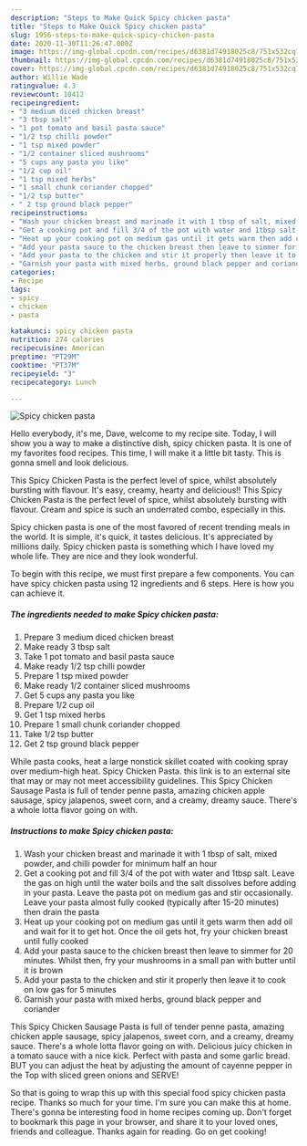 ```yaml
---
description: "Steps to Make Quick Spicy chicken pasta"
title: "Steps to Make Quick Spicy chicken pasta"
slug: 1956-steps-to-make-quick-spicy-chicken-pasta
date: 2020-11-30T11:26:47.000Z
image: https://img-global.cpcdn.com/recipes/d6381d74918025c8/751x532cq70/spicy-chicken-pasta-recipe-main-photo.jpg
thumbnail: https://img-global.cpcdn.com/recipes/d6381d74918025c8/751x532cq70/spicy-chicken-pasta-recipe-main-photo.jpg
cover: https://img-global.cpcdn.com/recipes/d6381d74918025c8/751x532cq70/spicy-chicken-pasta-recipe-main-photo.jpg
author: Willie Wade
ratingvalue: 4.3
reviewcount: 10412
recipeingredient:
- "3 medium diced chicken breast"
- "3 tbsp salt"
- "1 pot tomato and basil pasta sauce"
- "1/2 tsp chilli powder"
- "1 tsp mixed powder"
- "1/2 container sliced mushrooms"
- "5 cups any pasta you like"
- "1/2 cup oil"
- "1 tsp mixed herbs"
- "1 small chunk coriander chopped"
- "1/2 tsp butter"
- " 2 tsp ground black pepper"
recipeinstructions:
- "Wash your chicken breast and marinade it with 1 tbsp of salt, mixed powder, and chilli powder for minimum half an hour"
- "Get a cooking pot and fill 3/4 of the pot with water and 1tbsp salt. Leave the gas on high until the water boils and the salt dissolves before adding in your pasta. Leave the pasta pot on medium gas and stir occasionally. Leave your pasta almost fully cooked (typically after 15-20 minutes) then drain the pasta"
- "Heat up your cooking pot on medium gas until it gets warm then add oil and wait for it to get hot. Once the oil gets hot, fry your chicken breast until fully cooked"
- "Add your pasta sauce to the chicken breast then leave to simmer for 20 minutes. Whilst then, fry your mushrooms in a small pan with butter until it is brown"
- "Add your pasta to the chicken and stir it properly then leave it to cook on low gas for 5 minutes"
- "Garnish your pasta with mixed herbs, ground black pepper and coriander"
categories:
- Recipe
tags:
- spicy
- chicken
- pasta

katakunci: spicy chicken pasta 
nutrition: 274 calories
recipecuisine: American
preptime: "PT29M"
cooktime: "PT37M"
recipeyield: "3"
recipecategory: Lunch

---
```



![Spicy chicken pasta](https://img-global.cpcdn.com/recipes/d6381d74918025c8/751x532cq70/spicy-chicken-pasta-recipe-main-photo.jpg)

Hello everybody, it's me, Dave, welcome to my recipe site. Today, I will show you a way to make a distinctive dish, spicy chicken pasta. It is one of my favorites food recipes. This time, I will make it a little bit tasty. This is gonna smell and look delicious.

This Spicy Chicken Pasta is the perfect level of spice, whilst absolutely bursting with flavour. It&#39;s easy, creamy, hearty and delicious!! This Spicy Chicken Pasta is the perfect level of spice, whilst absolutely bursting with flavour. Cream and spice is such an underrated combo, especially in this.

Spicy chicken pasta is one of the most favored of recent trending meals in the world. It is simple, it's quick, it tastes delicious. It's appreciated by millions daily. Spicy chicken pasta is something which I have loved my whole life. They are nice and they look wonderful.


To begin with this recipe, we must first prepare a few components. You can have spicy chicken pasta using 12 ingredients and 6 steps. Here is how you can achieve it.

<!--inarticleads1-->

##### The ingredients needed to make Spicy chicken pasta:

1. Prepare 3 medium diced chicken breast
1. Make ready 3 tbsp salt
1. Take 1 pot tomato and basil pasta sauce
1. Make ready 1/2 tsp chilli powder
1. Prepare 1 tsp mixed powder
1. Make ready 1/2 container sliced mushrooms
1. Get 5 cups any pasta you like
1. Prepare 1/2 cup oil
1. Get 1 tsp mixed herbs
1. Prepare 1 small chunk coriander chopped
1. Take 1/2 tsp butter
1. Get  2 tsp ground black pepper


While pasta cooks, heat a large nonstick skillet coated with cooking spray over medium-high heat. Spicy Chicken Pasta. this link is to an external site that may or may not meet accessibility guidelines. This Spicy Chicken Sausage Pasta is full of tender penne pasta, amazing chicken apple sausage, spicy jalapenos, sweet corn, and a creamy, dreamy sauce. There&#39;s a whole lotta flavor going on with. 

<!--inarticleads2-->

##### Instructions to make Spicy chicken pasta:

1. Wash your chicken breast and marinade it with 1 tbsp of salt, mixed powder, and chilli powder for minimum half an hour
1. Get a cooking pot and fill 3/4 of the pot with water and 1tbsp salt. Leave the gas on high until the water boils and the salt dissolves before adding in your pasta. Leave the pasta pot on medium gas and stir occasionally. Leave your pasta almost fully cooked (typically after 15-20 minutes) then drain the pasta
1. Heat up your cooking pot on medium gas until it gets warm then add oil and wait for it to get hot. Once the oil gets hot, fry your chicken breast until fully cooked
1. Add your pasta sauce to the chicken breast then leave to simmer for 20 minutes. Whilst then, fry your mushrooms in a small pan with butter until it is brown
1. Add your pasta to the chicken and stir it properly then leave it to cook on low gas for 5 minutes
1. Garnish your pasta with mixed herbs, ground black pepper and coriander


This Spicy Chicken Sausage Pasta is full of tender penne pasta, amazing chicken apple sausage, spicy jalapenos, sweet corn, and a creamy, dreamy sauce. There&#39;s a whole lotta flavor going on with. Delicious juicy chicken in a tomato sauce with a nice kick. Perfect with pasta and some garlic bread. BUT you can adjust the heat by adjusting the amount of cayenne pepper in the Top with sliced green onions and SERVE! 

So that is going to wrap this up with this special food spicy chicken pasta recipe. Thanks so much for your time. I'm sure you can make this at home. There's gonna be interesting food in home recipes coming up. Don't forget to bookmark this page in your browser, and share it to your loved ones, friends and colleague. Thanks again for reading. Go on get cooking!
